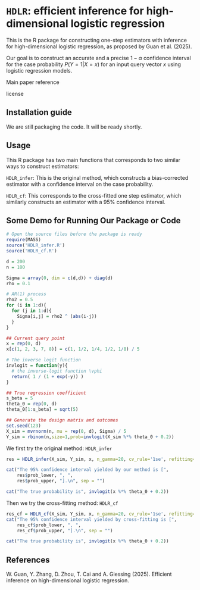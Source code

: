 # ``HDLR``: efficient inference for high-dimensional logistic regression

This is the R package for constructing one-step estimators with inference for high-dimensional logistic regression, as proposed by Guan et al. (2025). 

Our goal is to construct an accurate and a precise $1-\alpha$ confidence interval for the case probability $P(Y=1 | X=x)$ for an input query vector $x$ using logistic regression models.

Main paper reference

license

## Installation guide

We are still packaging the code. It will be ready shortly.

## Usage

This R package has two main functions that corresponds to two similar ways to construct estimators:

``HDLR_infer``: This is the original method, which constructs a bias-corrected estimator with a confidence interval on the case probability.

``HDLR_cf``: This corresponds to the cross-fitted one step estimator, which similarly constructs an estimator with a 95% confidence interval.

## Some Demo for Running Our Package or Code

```R
# Open the source files before the package is ready
require(MASS)
source('HDLR_infer.R')
source('HDLR_cf.R')

d = 200
n = 180

Sigma = array(0, dim = c(d,d)) + diag(d)
rho = 0.1

# AR(1) process
rho2 = 0.5
for (i in 1:d){
  for (j in 1:d){
    Sigma[i,j] = rho2 ^ (abs(i-j))
  }
}

## Current query point
x = rep(0, d)
x[c(1, 2, 3, 7, 8)] = c(1, 1/2, 1/4, 1/2, 1/8) / 5

# The inverse logit function
invlogit = function(y){
  # the inverse-logit function \vphi
  return( 1 / (1 + exp(-y)) )
}

## True regression coefficient
s_beta = 5
theta_0 = rep(0, d)
theta_0[1:s_beta] = sqrt(5)

## Generate the design matrix and outcomes
set.seed(123)
X_sim = mvrnorm(n, mu = rep(0, d), Sigma) / 5
Y_sim = rbinom(n,size=1,prob=invlogit(X_sim %*% theta_0 + 0.2))
```

We first try the original method: ``HDLR_infer``
```R
res = HDLR_infer(X_sim, Y_sim, x, n_gamma=20, cv_rule='1se', refitting=F, intercept=F)

cat("The 95% confidence interval yielded by our method is [",
    res$prob_lower, ", ",
    res$prob_upper, "].\n", sep = "")

cat("The true probability is", invlogit(x %*% theta_0 + 0.2))
```

Then we try the cross-fitting method: ``HDLR_cf``
```R
res_cf = HDLR_cf(X_sim, Y_sim, x, n_gamma=20, cv_rule='1se', refitting=F, intercept=F)
cat("The 95% confidence interval yielded by cross-fitting is [",
    res_cf$prob_lower, ", ",
    res_cf$prob_upper, "].\n", sep = "")

cat("The true probability is", invlogit(x %*% theta_0 + 0.2))
```

## References
</a> W. Guan, Y. Zhang, D. Zhou, T. Cai and A. Giessing (2025). Efficient inference on high-dimensional logistic regression.
